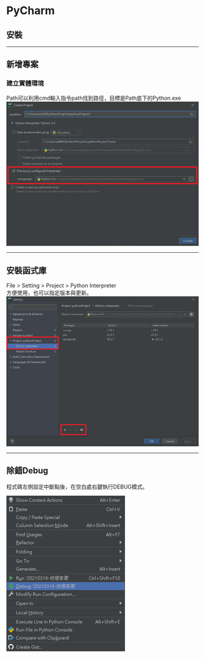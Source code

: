# PyCharm
## 安裝

---

## 新增專案
### 建立實體環境
Path可以利用cmd輸入指令path找到路徑，目標是Path底下的Python.exe
![pycharm-1](/Note/Python/img/pyCharm-1.png)

---
## 安裝函式庫
File > Setting > Project > Python Interpreter
<br/>方便使用，也可以指定版本與更新。
![pycharm-2](/Note/Python/img/pyCharm-2.png)

---
## 除錯Debug
程式碼左側設定中斷點後，在空白處右鍵執行DEBUG模式。

![pycharm](/Note/Python/img/pyCharm-3.png)

